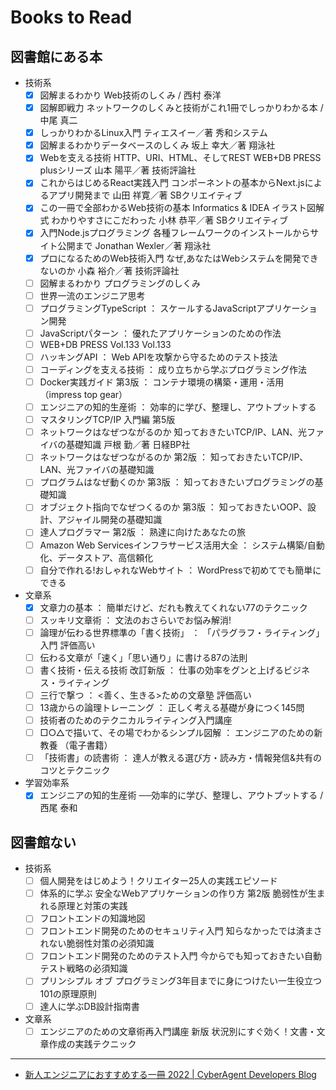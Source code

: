 # Books to Read

## 図書館にある本

- 技術系
  - [x] 図解まるわかり Web技術のしくみ / 西村 泰洋
  - [x] 図解即戦力 ネットワークのしくみと技術がこれ1冊でしっかりわかる本 / 中尾 真二
  - [x] しっかりわかるLinux入門 ティエスイー／著 秀和システム
  - [x] 図解まるわかりデータベースのしくみ 坂上 幸大／著 翔泳社
  - [x] Webを支える技術 HTTP、URI、HTML、そしてREST WEB+DB PRESS plusシリーズ 山本 陽平／著 技術評論社
  - [x] これからはじめるReact実践入門 コンポーネントの基本からNext.jsによるアプリ開発まで 山田 祥寛／著 SBクリエイティブ
  - [x] この一冊で全部わかるWeb技術の基本 Informatics & IDEA イラスト図解式 わかりやすさにこだわった 小林 恭平／著 SBクリエイティブ
  - [x] 入門Node.jsプログラミング 各種フレームワークのインストールからサイト公開まで Jonathan Wexler／著 翔泳社
  - [x] プロになるためのWeb技術入門 なぜ,あなたはWebシステムを開発できないのか 小森 裕介／著 技術評論社
  - [ ] 図解まるわかり プログラミングのしくみ
  - [ ] 世界一流のエンジニア思考
  - [ ] プログラミングTypeScript ： スケールするJavaScriptアプリケーション開発 
  - [ ] JavaScriptパターン ： 優れたアプリケーションのための作法
  - [ ] WEB+DB PRESS Vol.133 Vol.133
  - [ ] ハッキングAPI ： Web APIを攻撃から守るためのテスト技法
  - [ ] コーディングを支える技術 ： 成り立ちから学ぶプログラミング作法
  - [ ] Docker実践ガイド 第3版 ： コンテナ環境の構築・運用・活用 （impress top gear） 
  - [ ] エンジニアの知的生産術 ： 効率的に学び、整理し、アウトプットする
  - [ ] マスタリングTCP/IP 入門編 第5版
  - [ ] ネットワークはなぜつながるのか 知っておきたいTCP/IP、LAN、光ファイバの基礎知識 戸根 勤／著 日経BP社
  - [ ] ネットワークはなぜつながるのか 第2版 ： 知っておきたいTCP/IP、LAN、光ファイバの基礎知識
  - [ ] プログラムはなぜ動くのか 第3版 ： 知っておきたいプログラミングの基礎知識 
  - [ ] オブジェクト指向でなぜつくるのか 第3版 ： 知っておきたいOOP、設計、アジャイル開発の基礎知識 
  - [ ] 達人プログラマー 第2版 ： 熟達に向けたあなたの旅
  - [ ] Amazon Web Servicesインフラサービス活用大全 ： システム構築/自動化、データストア、高信頼化
  - [ ] 自分で作れる!おしゃれなWebサイト ： WordPressで初めてでも簡単にできる
- 文章系
  - [x] 文章力の基本 ： 簡単だけど、だれも教えてくれない77のテクニック
  - [ ] スッキリ文章術 ： 文法のおさらいでお悩み解消! 
  - [ ] 論理が伝わる世界標準の「書く技術」 ： 「パラグラフ・ライティング」入門 評価高い
  - [ ] 伝わる文章が「速く」「思い通り」に書ける87の法則 
  - [ ] 書く技術・伝える技術 改訂新版 ： 仕事の効率をグンと上げるビジネス・ライティング
  - [ ] 三行で撃つ ： <善く、生きる>ための文章塾 評価高い
  - [ ] 13歳からの論理トレーニング ： 正しく考える基礎が身につく145問
  - [ ] 技術者のためのテクニカルライティング入門講座
  - [ ] □○△で描いて、その場でわかるシンプル図解 ： エンジニアのための新教養 （電子書籍）
  - [ ] 「技術書」の読書術 ： 達人が教える選び方・読み方・情報発信&共有のコツとテクニック
- 学習効率系
  - [x] エンジニアの知的生産術 ──効率的に学び、整理し、アウトプットする / 西尾 泰和

## 図書館ない

- 技術系
  - [ ] 個人開発をはじめよう！クリエイター25人の実践エピソード
  - [ ] 体系的に学ぶ 安全なWebアプリケーションの作り方 第2版 脆弱性が生まれる原理と対策の実践
  - [ ] フロントエンドの知識地図
  - [ ] フロントエンド開発のためのセキュリティ入門 知らなかったでは済まされない脆弱性対策の必須知識
  - [ ] フロントエンド開発のためのテスト入門 今からでも知っておきたい自動テスト戦略の必須知識
  - [ ] プリンシプル オブ プログラミング3年目までに身につけたい一生役立つ101の原理原則
  - [ ] 達人に学ぶDB設計指南書
- 文章系
  - [ ] エンジニアのための文章術再入門講座 新版 状況別にすぐ効く！文書・文章作成の実践テクニック

---

- [新人エンジニアにおすすめする一冊 2022 | CyberAgent Developers Blog](https://developers.cyberagent.co.jp/blog/archives/34910/)